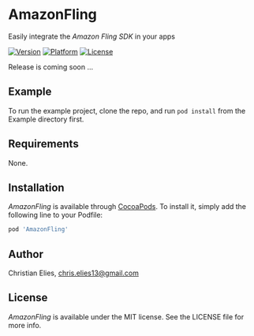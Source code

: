 # AmazonFling

Easily integrate the *Amazon Fling SDK* in your apps

[![Version](https://img.shields.io/cocoapods/v/AmazonFling.svg?longCache=true&style=flat-square)](http://cocoapods.org/pods/AmazonFling)
[![Platform](https://img.shields.io/badge/platform-iOS-lightgrey.svg?longCache=true&style=flat-square)](https://www.apple.com/de/ios)
[![License](https://img.shields.io/badge/license-MIT-lightgrey.svg?longCache=true&style=flat-square)](https://en.wikipedia.org/wiki/MIT_License)

Release is coming soon ...

## Example

To run the example project, clone the repo, and run `pod install` from the Example directory first.

## Requirements

None.

## Installation

*AmazonFling* is available through [CocoaPods](http://cocoapods.org). To install
it, simply add the following line to your Podfile:

```ruby
pod 'AmazonFling'
```

## Author

Christian Elies, chris.elies13@gmail.com

## License

*AmazonFling* is available under the MIT license. See the LICENSE file for more info.
